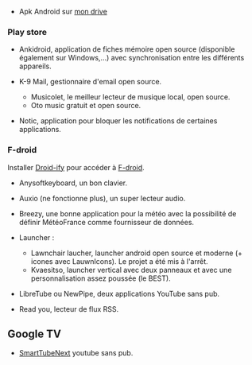 * Apk Android sur [mon drive](https://onedrive.live.com/?id=C0433D28E5866ECA%216326&cid=C0433D28E5866ECA)

### Play store

* Ankidroid, application de fiches mémoire open source (disponible également sur Windows,...) avec synchronisation entre les différents appareils.
* K-9 Mail, gestionnaire d'email open source.
    
    * Musicolet, le meilleur lecteur de musique local, open source.
    * Oto music gratuit et open source.
      
* Notic, application pour bloquer les notifications de certaines applications.

### F-droid

Installer [Droid-ify](https://f-droid.org/en/packages/com.looker.droidify/) pour accéder à [F-droid](https://f-droid.org/).

* Anysoftkeyboard, un bon clavier.
* Auxio (ne fonctionne plus), un super lecteur audio.
* Breezy, une bonne application pour la météo avec la possibilité de définir MétéoFrance comme fournisseur de données.
* Launcher :

    * Lawnchair laucher, launcher android open source et moderne (+ icones avec LauwnIcons). Le projet a été mis à l'arrêt.
    * Kvaesitso, launcher vertical avec deux panneaux et avec une personnalisation assez poussée (le BEST).

* LibreTube ou NewPipe, deux applications YouTube sans pub.
* Read you, lecteur de flux RSS.

## Google TV

* [SmartTubeNext](https://github.com/yuliskov/SmartTubeNext#readme) youtube sans pub.
